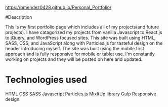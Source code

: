https://bmendez0428.github.io/Personal_Portfolio/

#Description

This is my first portfolio page which includes all of my projects(and future projects). I have catagorized my projects from vanilla Javascript to React.js to jQuery, and WordPress focused sites. This site was built using HTML, SASS, CSS, and JavaScript along with Particles.js for tasteful design on the header introducing myself. The site was built using the mobile first approach and is fully responsive for mobile or tablet use. I'm constantly working on projects and they will be posted on here and updated.

# Technologies used

HTML
CSS
SASS
Javascript
Particles.js
MixItUp library
Gulp
Responsive design
